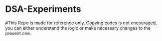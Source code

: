 # DSA-Experiments
#This Repo is made for reference only. Copying codes is not encouraged, you can either understand the logic or make necessary changes to the present one.
